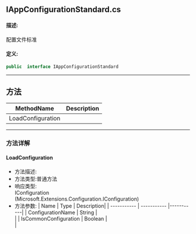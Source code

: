 ## IAppConfigurationStandard.cs 


#### 描述:


配置文件标准


#### 定义: 
``` csharp
public  interface IAppConfigurationStandard
```
---
## 方法 
| MethodName      | Description | 
| ----------- | ----------- |
| LoadConfiguration |  |
---
### 方法详解 
####  LoadConfiguration
* 方法描述:<br> 
* 方法类型:普通方法
* 响应类型:<br> IConfiguration <br> (Microsoft.Extensions.Configuration.IConfiguration)
* 方法参数:
| Name      | Type | Description|
| ----------- | ----------- |-----------|
| ConfigurationName | String |<br> |
| IsCommonConfiguration | Boolean |<br> |
